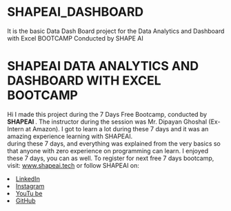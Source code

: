 # SHAPEAI_DASHBOARD
It is the basic Data Dash Board project for the Data Analytics and Dashboard with Excel BOOTCAMP Conducted by SHAPE AI 

# SHAPEAI DATA ANALYTICS AND DASHBOARD WITH EXCEL BOOTCAMP
Hi I made this project during the 7 Days Free Bootcamp, conducted by <b> SHAPEAI
</b>.
The instructor during the session was Mr. Dipayan Ghoshal (Ex-Intern at Amazon). I got to
learn a lot during these 7 days and it was an amazing experience learning with SHAPEAI.
<br>during these 7 days, and everything was explained from the very basics so that
anyone with zero experience on programming can learn.
I enjoyed these 7 days, you can as well. To register for next free 7 days bootcamp, visit:
<a href="https://www.shapeai.tech"> www.shapeai.tech</a>
or follow SHAPEAI on:
<li><a href=
"https://in.linkedin.com/company/shapeai">LinkedIn</a>
<li><a href=
"https://www.instagram.com/shape.ai/?hl=en">Instagram</a>
<li><a
href=
"https://www.youtube.com/channel/UCTUvDLTW9meuDXWcbmISPdA">YouTu
be</a>
<li><a href=
"https://github.com/shapeai">GitHub</a>

